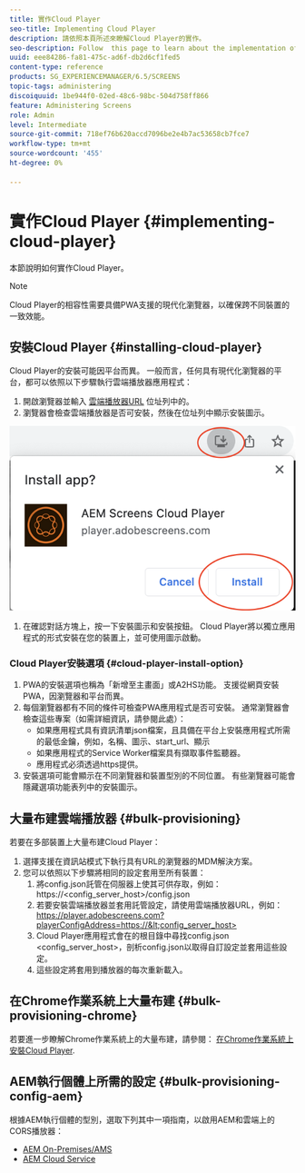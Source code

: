 ```yaml
---
title: 實作Cloud Player
seo-title: Implementing Cloud Player
description: 請依照本頁所述來瞭解Cloud Player的實作。
seo-description: Follow  this page to learn about the implementation of the Cloud Player.
uuid: eee84286-fa81-475c-ad6f-db2d6cf1fed5
content-type: reference
products: SG_EXPERIENCEMANAGER/6.5/SCREENS
topic-tags: administering
discoiquuid: 1be944f0-02ed-48c6-98bc-504d758ff866
feature: Administering Screens
role: Admin
level: Intermediate
source-git-commit: 718ef76b620accd7096be2e4b7ac53658cb7fce7
workflow-type: tm+mt
source-wordcount: '455'
ht-degree: 0%

---
```


# 實作Cloud Player  {#implementing-cloud-player}

本節說明如何實作Cloud Player。

>[!NOTE]
>
>Cloud Player的相容性需要具備PWA支援的現代化瀏覽器，以確保跨不同裝置的一致效能。

## 安裝Cloud Player {#installing-cloud-player}

Cloud Player的安裝可能因平台而異。 一般而言，任何具有現代化瀏覽器的平台，都可以依照以下步驟執行雲端播放器應用程式：

1. 開啟瀏覽器並輸入 [雲端播放器URL](https://player.adobescreens.com) 位址列中的。
1. 瀏覽器會檢查雲端播放器是否可安裝，然後在位址列中顯示安裝圖示。

![影像](/help/user-guide/assets/cloud-player-install.png)

1. 在確認對話方塊上，按一下安裝圖示和安裝按鈕。 Cloud Player將以獨立應用程式的形式安裝在您的裝置上，並可使用圖示啟動。

### Cloud Player安裝選項 {#cloud-player-install-option}

1. PWA的安裝選項也稱為「新增至主畫面」或A2HS功能。  支援從網頁安裝PWA，因瀏覽器和平台而異。
1. 每個瀏覽器都有不同的條件可檢查PWA應用程式是否可安裝。 通常瀏覽器會檢查這些專案（如需詳細資訊，請參閱此處）：
   * 如果應用程式具有資訊清單json檔案，且具備在平台上安裝應用程式所需的最低金鑰，例如，名稱、圖示、start_url、顯示
   * 如果應用程式的Service Worker檔案具有擷取事件監聽器。
   * 應用程式必須透過https提供。
1. 安裝選項可能會顯示在不同瀏覽器和裝置型別的不同位置。 有些瀏覽器可能會隱藏選項功能表列中的安裝圖示。

## 大量布建雲端播放器 {#bulk-provisioning}

若要在多部裝置上大量布建Cloud Player：

1. 選擇支援在資訊站模式下執行具有URL的瀏覽器的MDM解決方案。
1. 您可以依照以下步驟將相同的設定套用至所有裝置：
   1. 將config.json託管在伺服器上使其可供存取，例如： https://&lt;config_server_host>/config.json
   1. 若要安裝雲端播放器並套用託管設定，請使用雲端播放器URL，例如：https://player.adobescreens.com?playerConfigAddress=https://&lt;config_server_host>
   1. Cloud Player應用程式會在的根目錄中尋找config.json &lt;config_server_host>，剖析config.json以取得自訂設定並套用這些設定。
   1. 這些設定將套用到播放器的每次重新載入。

## 在Chrome作業系統上大量布建 {#bulk-provisioning-chrome}

若要進一步瞭解Chrome作業系統上的大量布建，請參閱： [在Chrome作業系統上安裝Cloud Player](https://main--screens-franklin-documentation--hlxscreens.hlx.page/updates/cloud-player/guides/chromeos-install-cloud-player).

## AEM執行個體上所需的設定 {#bulk-provisioning-config-aem}

根據AEM執行個體的型別，選取下列其中一項指南，以啟用AEM和雲端上的CORS播放器：
* [AEM On-Premises/AMS](https://main--screens-franklin-documentation--hlxscreens.hlx.live/updates/cloud-player/guides/cors-settings-aem-onpremandams)
* [AEM Cloud Service](https://main--screens-franklin-documentation--hlxscreens.hlx.live/updates/cloud-player/guides/cors-settings-aem-cs)

